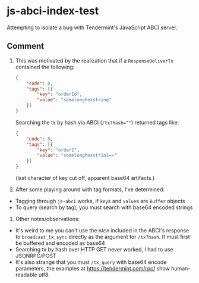 # js-abci-index-test
Attempting to isolate a bug with Tendermint's JavaScript ABCI server.

## Comment
1. This was motivated by the realization that if a `ResponseDeliverTx` contained the following:

    ```json
    {
        "code": 0,
        "tags": [{
            "key": "orderId",
            "value": "somelonghexstring"
        }]
    }
    ```
    Searching the tx by hash via ABCI (`/tx?hash=""`) returned tags like:

    ```json
    {
        "code": 0,
        "tags": [{
            "key": "orderI",
            "value": "somelonghexstrin1=="
        }]
    }
    ```
    (last character of key cut off, apparent base64 artifacts.)

1. After some playing around with tag formats, I've determined:
  - Tagging through `js-abci` works, if `key`s and `value`s are `Buffer` objects
  - To query (search by tag), you must search with base64 encoded strings

1. Other notes/observations:
  - It's weird to me you can't use the `HASH` included in the ABCI's response to `broadcast_tx_sync` directly as the argument for `/tx?hash`. It must first be buffered and encoded as base64
  - Searching tx by hash over HTTP GET never worked, I had to use JSONRPC/POST
  - It's also strange that you must `/tx_query` with base64 encode parameters, the examples at https://tendermint.com/rpc/ show human-readable utf8.